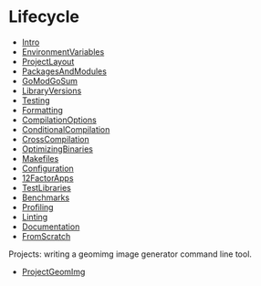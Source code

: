 # Lifecycle

* [Intro](Intro.md)
* [EnvironmentVariables](EnvironmentVariables.md)
* [ProjectLayout](ProjectLayout.md)
* [PackagesAndModules](PackagesAndModules.md)
* [GoModGoSum](GoModGoSum.md)
* [LibraryVersions](LibraryVersions.md)
* [Testing](Testing.md)
* [Formatting](Formatting.md)
* [CompilationOptions](CompilationOptions.md)
* [ConditionalCompilation](ConditionalCompilation.md)
* [CrossCompilation](CrossCompilation.md)
* [OptimizingBinaries](OptimizingBinaries.md)
* [Makefiles](Makefiles.md)
* [Configuration](Configuration.md)
* [12FactorApps](12FactorApps.md)
* [TestLibraries](TestLibraries.md)
* [Benchmarks](Benchmarks.md)
* [Profiling](Profiling.md)
* [Linting](Linting.md)
* [Documentation](Documentation.md)
* [FromScratch](FromScratch.md)

Projects: writing a geomimg image generator command line tool.

* [ProjectGeomImg](ProjectGeomImg.md)

<!--
* [LayoutExecutables](LayoutExecutables.md)
* [Refactoring](Refactoring.md)
* [LayoutInternal](LayoutInternal.md)
-->

